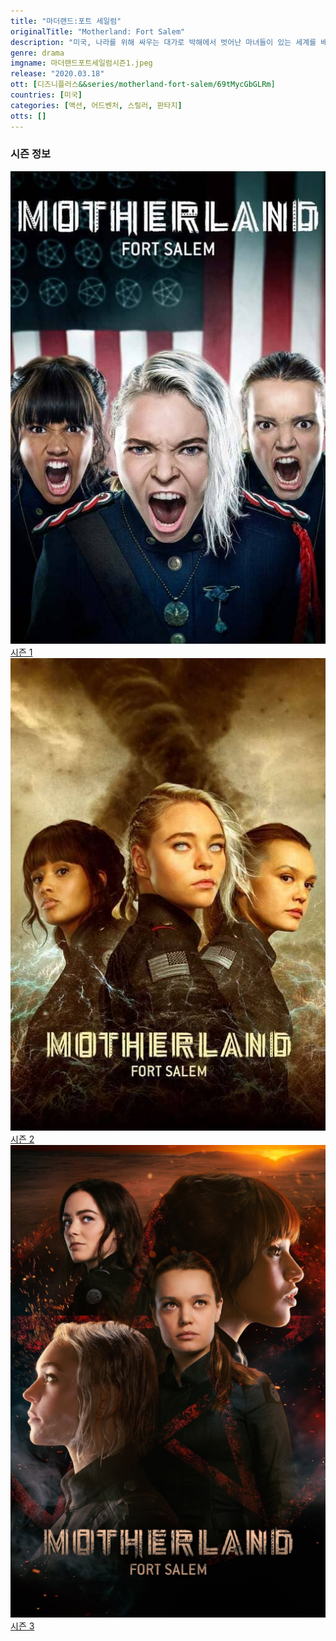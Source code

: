 ```yaml
---
title: "마더랜드:포트 세일럼"
originalTitle: "Motherland: Fort Salem"
description: "미국, 나라를 위해 싸우는 대가로 박해에서 벗어난 마녀들이 있는 세계를 배경으로 하는 이 시리즈는 훈련부터 파견까지, 초자연적 전술로 테러리스트 위협에 맞서는 세 여자의 이야기를 담고 있다."
genre: drama
imgname: 마더랜드포트세일럼시즌1.jpeg
release: "2020.03.18"
ott: [디즈니플러스&&series/motherland-fort-salem/69tMycGbGLRm]
countries: [미국]
categories: [액션, 어드벤처, 스릴러, 판타지]
otts: []
---
```


### 시즌 정보

<div class="season-list">
<div class="item">
<a href="/drama/마더랜드포트세일럼시즌1" >
<img src="/poster/마더랜드포트세일럼시즌1.jpeg" alt="마더랜드포트세일럼시즌1 포스터 ">
시즌 1</a>
</div>

<div class="item">
<a href="/drama/마더랜드포트세일럼시즌2" >
<img src="/poster/마더랜드포트세일럼시즌2.jpeg" alt="마더랜드포트세일럼시즌2 포스터 ">
시즌 2</a>
</div>

<div class="item">
<a href="/drama/마더랜드포트세일럼시즌3" >
<img src="/poster/마더랜드포트세일럼시즌3.jpeg" alt="마더랜드포트세일럼시즌3 포스터 ">
시즌 3</a>
</div>
</div>

